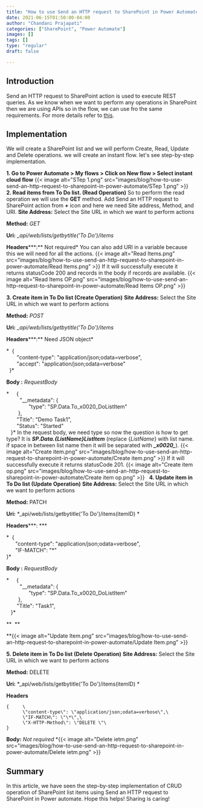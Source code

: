 ```yaml
---
title: "How to use Send an HTTP request to SharePoint in Power Automate?"
date: 2021-06-15T01:50:00-04:00
author: "Chandani Prajapati"
categories: ["SharePoint", "Power Automate"]
images: []
tags: []
type: "regular"
draft: false

---
```


## Introduction 
Send an HTTP request to SharePoint action is used to execute REST
queries. As we know when we want to perform any operations in SharePoint
then we are using APIs so in the flow, we can use fro the same
requirements.
For more details refer to
[this](https://docs.microsoft.com/en-us/sharepoint/dev/business-apps/power-automate/guidance/working-with-send-sp-http-request).

## Implementation 
We will create a SharePoint list and we will perform Create, Read,
Update and Delete operations. we will create an instant flow. let\'s see
step-by-step implementation.
 

**1. Go to Power Automate \> My flows \> Click on New flow \> Select
instant cloud flow**
{{< image alt="STep 1.png" src="images/blog/how-to-use-send-an-http-request-to-sharepoint-in-power-automate/STep 1.png" >}}
 
**2. Read items from To Do list. (Read Operation)**
So to perform the read operation we will use the **GET** method.
Add Send an HTTP request to SharePoint action from **+** icon and here
we need Site address, Method, and URI.
**Site Address:** Select the Site URL in which we want to perform
actions

**Method:** *GET*

**Uri:** *\_api/web/lists/getbytitle(\'To Do\')/items*

**Headers*****:** Not required*
You can also add URI in a variable because this we will need for all the
actions.
{{< image alt="Read Items.png" src="images/blog/how-to-use-send-an-http-request-to-sharepoint-in-power-automate/Read Items.png" >}}
If it will successfully execute it returns statusCode 200 and records in
the body if records are available.
{{< image alt="Read Items OP.png" src="images/blog/how-to-use-send-an-http-request-to-sharepoint-in-power-automate/Read Items OP.png" >}}
 

**3. Create item in To Do list (Create Operation)**
**Site Address:** Select the Site URL in which we want to perform
actions

**Method:** *POST*

**Uri:** *\_api/web/lists/getbytitle(\'To Do\')/items*

**Headers*****:** Need JSON object*

*  {\
       \"content-type\": \"application/json;odata=verbose\",\
       \"accept\": \"application/json;odata=verbose\"\
  }*

**Body :** *RequestBody*

*     {\
         \"\_\_metadata\": {\
               \"type\": \"SP.Data.To_x0020_DoListItem\"\
        },\
       \"Title\": \"Demo Task1\",\
       \"Status\": \"Started\"\
   }*
In the request body, we need type so now the question is how to get
type? It is ***SP.Data.{ListName}ListItem*** (replace {*ListName*} with
list name. if space in between list name then it will be separated with
***\_x0020\_***).
{{< image alt="Create item.png" src="images/blog/how-to-use-send-an-http-request-to-sharepoint-in-power-automate/Create item.png" >}}
If it will successfully execute it returns statusCode 201.
{{< image alt="Create item op.png" src="images/blog/how-to-use-send-an-http-request-to-sharepoint-in-power-automate/Create item op.png" >}}
 
**4. Update item in To Do list (Update Operation)**
**Site Address:** Select the Site URL in which we want to perform
actions

**Method:** PATCH

**Uri:** *\_api/web/lists/getbytitle(\'To Do\')/items(itemID) *

**Headers*****: ***

*  {\
      \"content-type\": \"application/json;odata=verbose\",\
      \"IF-MATCH\": \"\*\"\
}*

**Body :** *RequestBody*

*     {\
         \"\_\_metadata\": {\
               \"type\": \"SP.Data.To_x0020_DoListItem\"\
        },\
       \"Title\": \"Task1\",\
   }*

**  **

**{{< image alt="Update Item.png" src="images/blog/how-to-use-send-an-http-request-to-sharepoint-in-power-automate/Update Item.png" >}}
 

**5. Delete item in To Do list (Delete Operation)**
**Site Address:** Select the Site URL in which we want to perform
actions

**Method:** DELETE

**Uri:** *\_api/web/lists/getbytitle(\'To Do\')/items(itemID) *

**Headers**

```
{     \
      \"content-type\": \"application/json;odata=verbose\",\
      \"IF-MATCH\": \"\*\",\
      \"X-HTTP-Method\": \"DELETE \"\
}
```

**Body:** *Not required*
*{{< image alt="Delete ietm.png" src="images/blog/how-to-use-send-an-http-request-to-sharepoint-in-power-automate/Delete ietm.png" >}}

## Summary 

In this article, we have seen the step-by-step implementation of CRUD
operation of SharePoint list items using Send an HTTP request to
SharePoint in Power automate.
Hope this helps!
Sharing is caring!
